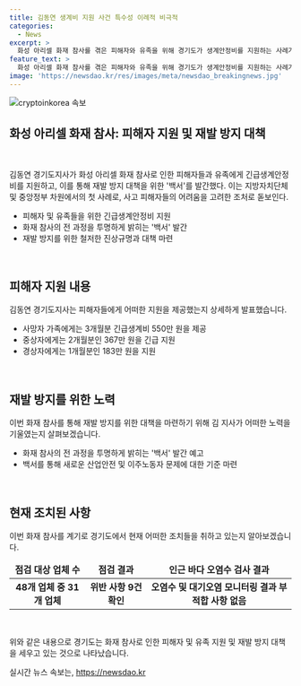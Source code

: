 ```yaml
---
title: 김동연 생계비 지원 사건 특수성 이례적 비극적
categories:
  - News
excerpt: >
  화성 아리셀 화재 참사를 겪은 피해자와 유족을 위해 경기도가 생계안정비를 지원하는 사례가 등장했다. 이번 지원은 지방 및 중앙정부 차원에서 처음으로 이뤄지는 것으로, 이주 노동자와 일용직 피해자들을 대상으로 하며, 또한 재발 방지와 진상규명을 위한 백서도 발간될 예정이다. 또한, 리튬 취급 사업장의 위반 사례에 대한 조치가 총력을 기울이고 있으며, 피해자들에 대한 신속하고 효율적인 대처를 위해 최선을 다할 것이라 강조했다.
feature_text: >
  화성 아리셀 화재 참사를 겪은 피해자와 유족을 위해 경기도가 생계안정비를 지원하는 사례가 등장했다. 이번 지원은 지방 및 중앙정부 차원에서 처음으로 이뤄지는 것으로, 이주 노동자와 일용직 피해자들을 대상으로 하며, 또한 재발 방지와 진상규명을 위한 백서도 발간될 예정이다. 또한, 리튬 취급 사업장의 위반 사례에 대한 조치가 총력을 기울이고 있으며, 피해자들에 대한 신속하고 효율적인 대처를 위해 최선을 다할 것이라 강조했다.
image: 'https://newsdao.kr/res/images/meta/newsdao_breakingnews.jpg'
---
```


<p><img src="https://newsdao.kr/res/images/meta/newsdao_breakingnews.jpg" alt="cryptoinkorea 속보" /></p>

<h2 data-ke-size="size26">화성 아리셀 화재 참사: 피해자 지원 및 재발 방지 대책</h2>

<p data-ke-size="size16">&nbsp;</p>

<p>김동연 경기도지사가 화성 아리셀 화재 참사로 인한 피해자들과 유족에게 긴급생계안정비를 지원하고, 이를 통해 재발 방지 대책을 위한 '백서'를 발간했다. 이는 지방자치단체 및 중앙정부 차원에서의 첫 사례로, 사고 피해자들의 어려움을 고려한 조처로 돋보인다.</p>

<ul>
<li>피해자 및 유족들을 위한 긴급생계안정비 지원</li>
<li>화재 참사의 전 과정을 투명하게 밝히는 '백서' 발간</li>
<li>재발 방지를 위한 철저한 진상규명과 대책 마련</li>
</ul>

<p data-ke-size="size16">&nbsp;</p>

<h2 data-ke-size="size26">피해자 지원 내용</h2>

<p data-ke-size="size16">김동연 경기도지사는 피해자들에게 어떠한 지원을 제공했는지 상세하게 발표했습니다. </p>

<ul>
<li>사망자 가족에게는 3개월분 긴급생계비 550만 원을 제공</li>
<li>중상자에게는 2개월분인 367만 원을 긴급 지원</li>
<li>경상자에게는 1개월분인 183만 원을 지원</li>
</ul>

<p data-ke-size="size16">&nbsp;</p>

<h2 data-ke-size="size26">재발 방지를 위한 노력</h2>

<p data-ke-size="size16">이번 화재 참사를 통해 재발 방지를 위한 대책을 마련하기 위해 김 지사가 어떠한 노력을 기울였는지 살펴보겠습니다.</p>

<ul>
<li>화재 참사의 전 과정을 투명하게 밝히는 '백서' 발간 예고</li>
<li>백서를 통해 새로운 산업안전 및 이주노동자 문제에 대한 기준 마련</li>
</ul>

<p data-ke-size="size16">&nbsp;</p>

<h2 data-ke-size="size26">현재 조치된 사항</h2>

<p data-ke-size="size16">이번 화재 참사를 계기로 경기도에서 현재 어떠한 조치들을 취하고 있는지 알아보겠습니다.</p>

<table>
<thead>
<tr>
<td style="text-align: center; height: 17px;"><b>점검 대상 업체 수</b></td>
<td style="text-align: center; height: 17px;"><b>점검 결과</b></td>
<td style="text-align: center; height: 17px;"><b>인근 바다 오염수 검사 결과</b></td>
</tr>
</thead>
<tbody>
<tr>
<td style="text-align: center; height: 17px;"><b>48개 업체 중 31개 업체</b></td>
<td style="text-align: center; height: 17px;"><b>위반 사항 9건 확인</b></td>
<td style="text-align: center; height: 17px;"><b>오염수 및 대기오염 모니터링 결과 부적합 사항 없음</b></td>
</tr>
</tbody>
</table>

<p data-ke-size="size16">&nbsp;</p>

<p>위와 같은 내용으로 경기도는 화재 참사로 인한 피해자 및 유족 지원 및 재발 방지 대책을 세우고 있는 것으로 나타났습니다.</p>
실시간 뉴스 속보는, <a href="https://newsdao.kr" rel="dofollow">https://newsdao.kr</a>


